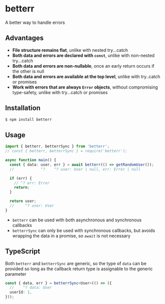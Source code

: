 # betterr

A better way to handle errors

## Advantages

- **File structure remains flat**, unlike with nested try...catch
- **Both data and errors are declared with `const`**, unlike with non-nested try...catch
- **Both data and errors are non-nullable**, once an early return occurs if the other is null
- **Both data and errors are available at the top level**, unlike with try..catch or promises
- **Work with errors that are always `Error` objects**, without compromising type-safety, unlike with try...catch or promises

## Installation

```sh
$ npm install betterr
```

## Usage

```ts
import { betterr, betterrSync } from 'betterr';
// const { betterr, betterrSync } = require('betterr');

async function main() {
  const { data: user, err } = await betterr(() => getRandomUser());
  //            ^?    ^? user: User | null, err: Error | null

  if (err) {
    // ^? err: Error
    return;
  }

  return user;
  //     ^? user: User
}
```

- `betterr` can be used with both asynchronous and synchronous callbacks
- `betterrSync` can only be used with synchronous callbacks, but avoids wrapping the data in a promise, so `await` is not necessary

## TypeScript

Both `betterr` and `betterrSync` are generic, so the type of `data` can be provided so long as the callback return type is assignable to the generic parameter

```ts
const { data, err } = betterrSync<User>(() => ({
  //    ^? data: User
  userId: 1,
}));
```
